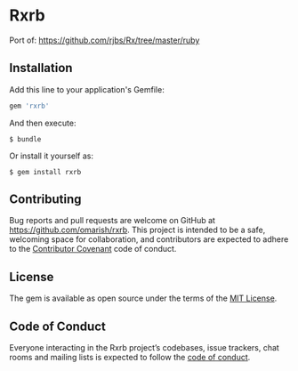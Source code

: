 # Rxrb

Port of: https://github.com/rjbs/Rx/tree/master/ruby

## Installation

Add this line to your application's Gemfile:

```ruby
gem 'rxrb'
```

And then execute:

    $ bundle

Or install it yourself as:

    $ gem install rxrb

## Contributing

Bug reports and pull requests are welcome on GitHub at https://github.com/omarish/rxrb. This project is intended to be a safe, welcoming space for collaboration, and contributors are expected to adhere to the [Contributor Covenant](http://contributor-covenant.org) code of conduct.

## License

The gem is available as open source under the terms of the [MIT License](https://opensource.org/licenses/MIT).

## Code of Conduct

Everyone interacting in the Rxrb project’s codebases, issue trackers, chat rooms and mailing lists is expected to follow the [code of conduct](https://github.com/[USERNAME]/rxrb/blob/master/CODE_OF_CONDUCT.md).
